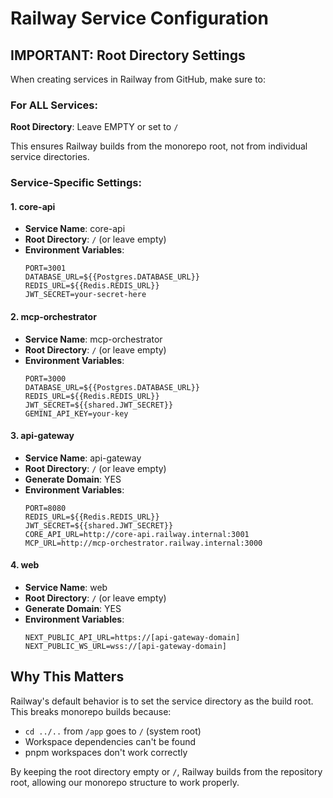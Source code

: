 # Railway Service Configuration

## IMPORTANT: Root Directory Settings

When creating services in Railway from GitHub, make sure to:

### For ALL Services:
**Root Directory**: Leave EMPTY or set to `/`

This ensures Railway builds from the monorepo root, not from individual service directories.

### Service-Specific Settings:

#### 1. core-api
- **Service Name**: core-api
- **Root Directory**: `/` (or leave empty)
- **Environment Variables**:
  ```
  PORT=3001
  DATABASE_URL=${{Postgres.DATABASE_URL}}
  REDIS_URL=${{Redis.REDIS_URL}}
  JWT_SECRET=your-secret-here
  ```

#### 2. mcp-orchestrator
- **Service Name**: mcp-orchestrator  
- **Root Directory**: `/` (or leave empty)
- **Environment Variables**:
  ```
  PORT=3000
  DATABASE_URL=${{Postgres.DATABASE_URL}}
  REDIS_URL=${{Redis.REDIS_URL}}
  JWT_SECRET=${{shared.JWT_SECRET}}
  GEMINI_API_KEY=your-key
  ```

#### 3. api-gateway
- **Service Name**: api-gateway
- **Root Directory**: `/` (or leave empty)
- **Generate Domain**: YES
- **Environment Variables**:
  ```
  PORT=8080
  REDIS_URL=${{Redis.REDIS_URL}}
  JWT_SECRET=${{shared.JWT_SECRET}}
  CORE_API_URL=http://core-api.railway.internal:3001
  MCP_URL=http://mcp-orchestrator.railway.internal:3000
  ```

#### 4. web
- **Service Name**: web
- **Root Directory**: `/` (or leave empty)
- **Generate Domain**: YES
- **Environment Variables**:
  ```
  NEXT_PUBLIC_API_URL=https://[api-gateway-domain]
  NEXT_PUBLIC_WS_URL=wss://[api-gateway-domain]
  ```

## Why This Matters

Railway's default behavior is to set the service directory as the build root. This breaks monorepo builds because:
- `cd ../..` from `/app` goes to `/` (system root)
- Workspace dependencies can't be found
- pnpm workspaces don't work correctly

By keeping the root directory empty or `/`, Railway builds from the repository root, allowing our monorepo structure to work properly.